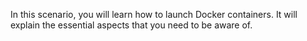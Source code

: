 In this scenario, you will learn how to launch Docker containers. It will explain the essential aspects that you need to be aware of.